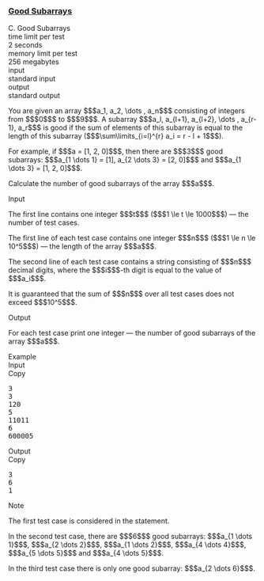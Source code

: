 <h3><a href="https://codeforces.com/contest/1398/problem/C" target="_blank" rel="noopener noreferrer">Good Subarrays</a></h3>

<div class="header"><div class="title">C. Good Subarrays</div><div class="time-limit"><div class="property-title">time limit per test</div>2 seconds</div><div class="memory-limit"><div class="property-title">memory limit per test</div>256 megabytes</div><div class="input-file input-standard"><div class="property-title">input</div>standard input</div><div class="output-file output-standard"><div class="property-title">output</div>standard output</div></div><div><p>You are given an array $$$a_1, a_2, \dots , a_n$$$ consisting of integers from $$$0$$$ to $$$9$$$. A subarray $$$a_l, a_{l+1}, a_{l+2}, \dots , a_{r-1}, a_r$$$ is good if the sum of elements of this subarray is equal to the length of this subarray ($$$\sum\limits_{i=l}^{r} a_i = r - l + 1$$$).</p><p>For example, if $$$a = [1, 2, 0]$$$, then there are $$$3$$$ good subarrays: $$$a_{1 \dots 1} = [1], a_{2 \dots 3} = [2, 0]$$$ and $$$a_{1 \dots 3} = [1, 2, 0]$$$.</p><p>Calculate the number of good subarrays of the array $$$a$$$.</p></div><div class="input-specification"><div class="section-title">Input</div><p>The first line contains one integer $$$t$$$ ($$$1 \le t \le 1000$$$) — the number of test cases.</p><p>The first line of each test case contains one integer $$$n$$$ ($$$1 \le n \le 10^5$$$) — the length of the array $$$a$$$.</p><p>The second line of each test case contains a string consisting of $$$n$$$ decimal digits, where the $$$i$$$-th digit is equal to the value of $$$a_i$$$.</p><p>It is guaranteed that the sum of $$$n$$$ over all test cases does not exceed $$$10^5$$$.</p></div><div class="output-specification"><div class="section-title">Output</div><p>For each test case print one integer — the number of good subarrays of the array $$$a$$$.</p></div><div class="sample-tests"><div class="section-title">Example</div><div class="sample-test"><div class="input"><div class="title">Input<div title="Copy" data-clipboard-target="#id007928374208834936" id="id00787596145154593" class="input-output-copier">Copy</div></div><pre id="id007928374208834936">3
3
120
5
11011
6
600005
</pre></div><div class="output"><div class="title">Output<div title="Copy" data-clipboard-target="#id004924691307732547" id="id006772624379607044" class="input-output-copier">Copy</div></div><pre id="id004924691307732547">3
6
1
</pre></div></div></div><div class="note"><div class="section-title">Note</div><p>The first test case is considered in the statement.</p><p>In the second test case, there are $$$6$$$ good subarrays: $$$a_{1 \dots 1}$$$, $$$a_{2 \dots 2}$$$, $$$a_{1 \dots 2}$$$, $$$a_{4 \dots 4}$$$, $$$a_{5 \dots 5}$$$ and $$$a_{4 \dots 5}$$$. </p><p>In the third test case there is only one good subarray: $$$a_{2 \dots 6}$$$.</p></div>